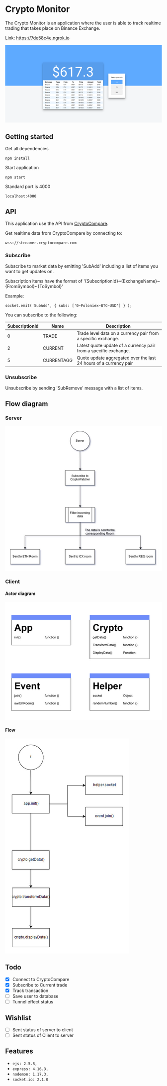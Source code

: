 # Crypto Monitor
The Crypto Monitor is an application where the user is able to track realtime trading that takes place on Binance Exchange.

Link: https://7de58c4e.ngrok.io

![Photo of the Crypto Monitor application](docImages/main.PNG)

## Getting started

Get all dependencies 
```
npm install
```

Start application
```
npm start
```

Standard port is 4000
```
localhost:4000
```

## API
This application use the API from [CryptoCompare](https://www.cryptocompare.com/api/#-api-web-socket-). 

Get realtime data from CryptoCompare by connecting to:
```
wss://streamer.cryptocompare.com
```

### Subscribe
Subscribe to market data by emitting 'SubAdd' including a list of items you want to get updates on.

Subscription items have the format of '{SubscriptionId}~{ExchangeName}~{FromSymbol}~{ToSymbol}'

Example:
```
socket.emit('SubAdd', { subs: ['0~Poloniex~BTC~USD'] } ); 
```

You can subscribe to the following:

|SubscriptionId |	Name 	| Description
|---|---|---|
|0 	| TRADE 	|Trade level data on a currency pair from a specific exchange.
|2 	| CURRENT |	Latest quote update of a currency pair from a specific exchange.
|5 	| CURRENTAGG 	| Quote update aggregated over the last 24 hours of a currency pair | from a specific exchange.


### Unsubscribe

Unsubscribe by sending 'SubRemove' message with a list of items.

## Flow diagram

### Server 
![Flow diagram of the server](docImages/server_diagram.jpg)

### Client

#### Actor diagram
![Client actor diagram](docImages/client-function.jpg)

#### Flow
![Client actor diagram](docImages/clientFlow.jpg)

## Todo
- [x] Connect to CryptoCompare
- [x] Subscribe to Current trade
- [x] Track transaction
- [ ] Save user to database
- [ ] Tunnel effect status

## Wishlist 
- [ ] Sent status of server to client
- [ ] Sent status of Client to server 

## Features

* `ejs: 2.5.8,`
* `express: 4.16.3,`
* `nodemon: 1.17.3,`
* `socket.io: 2.1.0`
